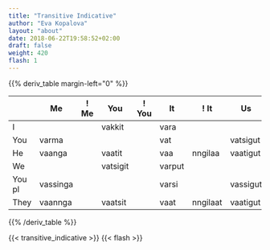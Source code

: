 ```yaml
---
title: "Transitive Indicative"
author: "Eva Kopalova"
layout: "about"
date: 2018-06-22T19:58:52+02:00
draft: false
weight: 420
flash: 1
---
```


{{% deriv_table margin-left="0" %}}

|        | Me       | ! Me   | You      | ! You    | It     | ! It    | Us       | ! Us     | You pl  | ! You pl  | Them     | ! Them    |
| -----  | -------  | ------ | -------- | -------- | ------ | -----   | -------  | -------- | ------- | -------   | -------- | -----     |
| I      |          |        | vakkit   |          | vara   |         |          |          | vassi   | nngilassi | vakka    |           |
| You    | varma    |        |          |          | vat    |         | vatsigut |          |         |           | vatit    |           |
| He     | vaanga   |        | vaatit   |          | vaa    | nngilaa | vaatigut |          | vaassi  |           | vai      |           |
| We     |          |        | vatsigit |          | varput |         |          |          | vassi   |           | vavut    | nngilagut |
| You pl | vassinga |        |          |          | varsi  |         | vassigut |          |         |           | vasi     |           |
| They   | vaannga  |        | vaatsit  |          | vaat   | nngilaat| vaatigut |          | vaasi   |           | vaat     |           |
{{% /deriv_table %}}

{{< transitive_indicative >}}
{{< flash >}}
